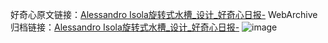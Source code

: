 好奇心原文链接：[Alessandro Isola旋转式水槽_设计_好奇心日报-](https://www.qdaily.com/articles/2882.html)
WebArchive归档链接：[Alessandro Isola旋转式水槽_设计_好奇心日报-](http://web.archive.org/web/20190623151612/https://www.qdaily.com/articles/2882.html)
![image](http://ww3.sinaimg.cn/large/007d5XDply1g3v6py5x9aj30u03gm7k7)